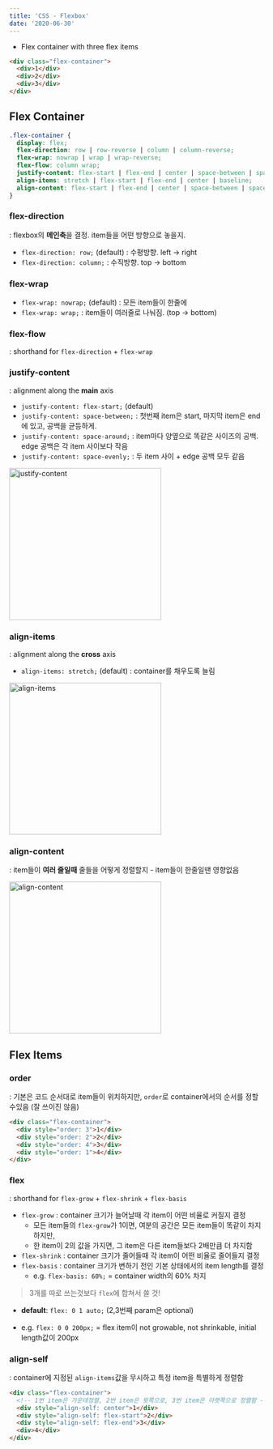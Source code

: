 ```yaml
---
title: 'CSS - Flexbox'
date: '2020-06-30'
---
```


- Flex container with three flex items

```html
<div class="flex-container">
  <div>1</div>
  <div>2</div>
  <div>3</div>
</div>
```

## Flex Container

```css
.flex-container {
  display: flex;
  flex-direction: row | row-reverse | column | column-reverse;
  flex-wrap: nowrap | wrap | wrap-reverse;
  flex-flow: column wrap;
  justify-content: flex-start | flex-end | center | space-between | space-around | space-evenly;
  align-items: stretch | flex-start | flex-end | center | baseline;
  align-content: flex-start | flex-end | center | space-between | space-around | space-evenly | stretch;
}
```

### flex-direction

: flexbox의 **메인축**을 결정. item들을 어떤 방향으로 놓을지.

- `flex-direction: row;` (default) : 수평방향. left → right
- `flex-direction: column;` : 수직방향. top → bottom
  
### flex-wrap

- `flex-wrap: nowrap;` (default) : 모든 item들이 한줄에
- `flex-wrap: wrap;` : item들이 여러줄로 나눠짐. (top → bottom)

### flex-flow

: shorthand for `flex-direction` + `flex-wrap`

### justify-content

: alignment along the **main** axis

- `justify-content: flex-start;` (default)
- `justify-content: space-between;` : 첫번째 item은 start, 마지막 item은 end에 있고, 공백을 균등하게.
- `justify-content: space-around;` : item마다 양옆으로 똑같은 사이즈의 공백. edge 공백은 각 item 사이보다 작음
- `justify-content: space-evenly;` : 두 item 사이 + edge 공백 모두 같음

<img src="https://css-tricks.com/wp-content/uploads/2018/10/justify-content.svg" alt="justify-content" width="300px">

### align-items

: alignment along the **cross** axis

- `align-items: stretch;` (default) : container를 채우도록 늘림

<img src="https://css-tricks.com/wp-content/uploads/2018/10/align-items.svg" alt="align-items" width="300px">

### align-content

: item들이 **여러 줄일때** 줄들을 어떻게 정렬할지 - item들이 한줄일땐 영향없음

<img src="https://css-tricks.com/wp-content/uploads/2018/10/align-content.svg" alt="align-content" width="300px"><br>

## Flex Items

### order

: 기본은 코드 순서대로 item들이 위치하지만, `order`로 container에서의 순서를 정할수있음 (잘 쓰이진 않음)

```html
<div class="flex-container">
  <div style="order: 3">1</div>
  <div style="order: 2">2</div>
  <div style="order: 4">3</div>
  <div style="order: 1">4</div>
</div>
```

### flex

: shorthand for `flex-grow` + `flex-shrink` + `flex-basis`

- `flex-grow` : container 크기가 늘어날때 각 item이 어떤 비율로 커질지 결정
  - 모든 item들의 `flex-grow`가 1이면, 여분의 공간은 모든 item들이 똑같이 차지하지만,
  - 한 item이 2의 값을 가지면, 그 item은 다른 item들보다 2배만큼 더 차지함
- `flex-shrink` : container 크기가 줄어들때 각 item이 어떤 비율로 줄어들지 결정
- `flex-basis` : container 크기가 변하기 전인 기본 상태에서의 item length를 결정
  - e.g. `flex-basis: 60%;` = container width의 60% 차지

> 3개를 따로 쓰는것보다 `flex`에 합쳐서 쓸 것!

- **default**: `flex: 0 1 auto;` (2,3번째 param은 optional)

- e.g. `flex: 0 0 200px;` = flex item이 not growable, not shrinkable, initial length값이 200px

### align-self

: container에 지정된 `align-items`값을 무시하고 특정 item을 특별하게 정렬함

```html
<div class="flex-container">
  <!-- 1번 item은 가운데정렬, 2번 item은 윗쪽으로, 3번 item은 아랫쪽으로 정렬함 -->
  <div style="align-self: center">1</div>
  <div style="align-self: flex-start">2</div>
  <div style="align-self: flex-end">3</div>
  <div>4</div>
</div>
```